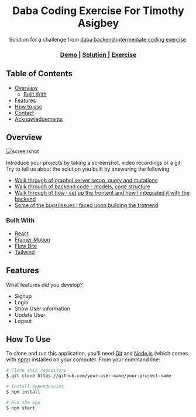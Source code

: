 <!-- Please update value in the {}  -->

<h1 align="center">Daba Coding Exercise For Timothy Asigbey</h1>

<div align="center">
   Solution for a challenge from  <a href="https://investondaba.notion.site/Backend-Intermediate-Test-2-4648d8d0f3e54200aeafc340aadddf8a" target="_blank">daba backend intermediate coding exercise</a>.
</div>

<div align="center">
  <h3>
    <a href="https://wonderful-jackson-4dc1cd.netlify.app/">
      Demo
    </a>
    <span> | </span>
    <a href="https://github.com/TXMO-dev/DabaTest">
      Solution
    </a>
    <span> | </span>
    <a href="https://investondaba.notion.site/Backend-Intermediate-Test-2-4648d8d0f3e54200aeafc340aadddf8a">
      Exercise
    </a>
  </h3>
</div>

<!-- TABLE OF CONTENTS -->

## Table of Contents

- [Overview](#overview)
  - [Built With](#built-with)
- [Features](#features)
- [How to use](#how-to-use)
- [Contact](#contact)
- [Acknowledgements](#acknowledgements)

<!-- OVERVIEW -->

## Overview

![screenshot](https://firebasestorage.googleapis.com/v0/b/rolling-loud-2020.appspot.com/o/final%20gif.gif?alt=media&token=bcc1c524-ad23-4619-ae40-8f3fc4c7c420)

Introduce your projects by taking a screenshot, video recordings or a gif. Try to tell us about the solution you built by answering the following:

- [Walk through of graphql server setup, query and mutations](https://screenrec.com/share/OoDVT197Uz)
- [Walk through of backend code - models, code structure](https://screenrec.com/share/i15OarPoXA)
- [Walk through of how i set up the frontent and how I integrated it with the backend](https://screenrec.com/share/Mh5gCFUpLD)
- [Some of the bugs/issues i faced upon building the frotnend](https://screenrec.com/share/c3T4M5P6QG)

### Built With

<!-- This section should list any major frameworks that you built your project using. Here are a few examples.-->

- [React](https://reactjs.org/)
- [Framer Motion](https://www.framer.com/motion/)
- [Flow Bite](https://flowbite.com/)
- [Tailwind](https://tailwindcss.com/)

## Features

<!-- List the features of your application or follow the template. Don't share the figma file here :) -->

What features did you develop?
- Signup
- Login
- Show User information
- Update User
- Logout

## How To Use

<!-- Example: -->

To clone and run this application, you'll need [Git](https://git-scm.com) and [Node.js](https://nodejs.org/en/download/) (which comes with [npm](http://npmjs.com)) installed on your computer. From your command line:

```bash
# Clone this repository
$ git clone https://github.com/your-user-name/your-project-name

# Install dependencies
$ npm install

# Run the app
$ npm start
